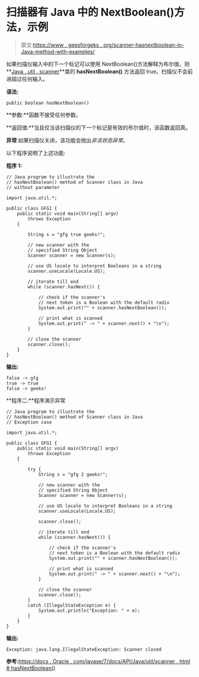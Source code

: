 # 扫描器有 Java 中的 NextBoolean()方法，示例

> 原文:[https://www . geesforgeks . org/scanner-hasnextboolean-in-Java-method-with-examples/](https://www.geeksforgeeks.org/scanner-hasnextboolean-method-in-java-with-examples/)

如果扫描仪输入中的下一个标记可以使用 NextBoolean()方法解释为布尔值，则**[Java . util . scanner](https://www.geeksforgeeks.org/scanner-class-in-java/)**类的 **hasNextBoolean()** 方法返回 true。扫描仪不会前进超过任何输入。

**语法:**

```
public boolean hasNextBoolean()
```

**参数:**函数不接受任何参数。

**返回值:**当且仅当该扫描仪的下一个标记是有效的布尔值时，该函数返回真。

**异常**:如果扫描仪关闭，该功能会抛出*非法状态异常*。

以下程序说明了上述功能:

**程序 1:**

```
// Java program to illustrate the
// hasNextBoolean() method of Scanner class in Java
// without parameter

import java.util.*;

public class GFG1 {
    public static void main(String[] argv)
        throws Exception
    {

        String s = "gfg true geeks!";

        // new scanner with the
        // specified String Object
        Scanner scanner = new Scanner(s);

        // use US locale to interpret Booleans in a string
        scanner.useLocale(Locale.US);

        // iterate till end
        while (scanner.hasNext()) {

            // check if the scanner's
            // next token is a Boolean with the default radix
            System.out.print("" + scanner.hasNextBoolean());

            // print what is scanned
            System.out.print(" -> " + scanner.next() + "\n");
        }

        // close the scanner
        scanner.close();
    }
}
```

**输出:**

```
false -> gfg
true -> true
false -> geeks!

```

**程序二:**程序演示异常

```
// Java program to illustrate the
// hasNextBoolean() method of Scanner class in Java
// Exception case

import java.util.*;

public class GFG1 {
    public static void main(String[] argv)
        throws Exception
    {

        try {
            String s = "gfg 2 geeks!";

            // new scanner with the
            // specified String Object
            Scanner scanner = new Scanner(s);

            // use US locale to interpret Booleans in a string
            scanner.useLocale(Locale.US);

            scanner.close();

            // iterate till end
            while (scanner.hasNext()) {

                // check if the scanner's
                // next token is a Boolean with the default radix
                System.out.print("" + scanner.hasNextBoolean());

                // print what is scanned
                System.out.print(" -> " + scanner.next() + "\n");
            }

            // close the scanner
            scanner.close();
        }
        catch (IllegalStateException e) {
            System.out.println("Exception: " + e);
        }
    }
}
```

**输出:**

```
Exception: java.lang.IllegalStateException: Scanner closed

```

**参考:**[https://docs . Oracle . com/javase/7/docs/API/Java/util/scanner . html # hasNextBoolean()](https://docs.oracle.com/javase/7/docs/api/java/util/Scanner.html#hasNextBoolean())